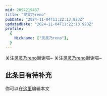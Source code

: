 ```yaml
---
mid: 2097219437
title: "灵灵乃reno"
pubDate: "2024-11-04T11:22:13.923Z"
updatedDate: "2024-11-04T11:22:13.923Z"
profile:
  {
    Nickname: ["灵灵乃reno"],
  }
---
```


关注[灵灵乃reno](https://space.bilibili.com/2097219437)谢谢喵~ 关注[灵灵乃reno](https://space.bilibili.com/2097219437)谢谢喵~

## 此条目有待补充
你可以在[这里](https://github.com/Yuhanawa/VTuber.ICU/edit/master/src/content/v/灵灵乃reno/index.md)编辑本文
